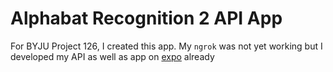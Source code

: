 # Alphabat Recognition 2 API App

For BYJU Project 126, I created this app. My `ngrok` was not yet working but I developed my API as well as app on [expo](https://expo.dev) already
